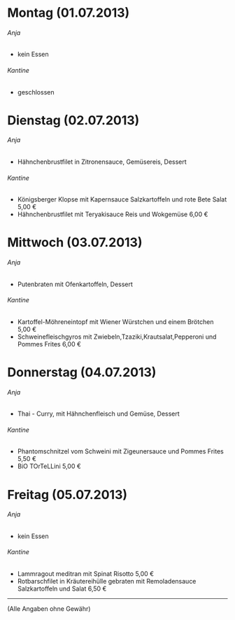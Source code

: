 # Montag (01.07.2013)
###### Anja
* kein Essen

###### Kantine
* geschlossen

# Dienstag (02.07.2013)	
###### Anja
* Hähnchenbrustfilet in Zitronensauce, Gemüsereis, Dessert

###### Kantine
* Königsberger Klopse mit Kapernsauce Salzkartoffeln und rote Bete Salat	5,00 €
* Hähnchenbrustfilet mit Teryakisauce Reis und Wokgemüse	6,00 €

# Mittwoch (03.07.2013)
###### Anja
* Putenbraten mit Ofenkartoffeln, Dessert

###### Kantine
* Kartoffel-Möhreneintopf mit Wiener Würstchen  und einem Brötchen	5,00 €
* Schweinefleischgyros mit Zwiebeln,Tzaziki,Krautsalat,Pepperoni und Pommes Frites	6,00 €

# Donnerstag (04.07.2013) 
###### Anja
* Thai - Curry, mit Hähnchenfleisch und Gemüse, Dessert

###### Kantine
* Phantomschnitzel vom Schweini mit Zigeunersauce und Pommes Frites	5,50 €
* BiO TOrTeLLini	5,00 €

# Freitag (05.07.2013)
###### Anja
* kein Essen

###### Kantine
* Lammragout meditran mit Spinat Risotto	5,00 €
* Rotbarschfilet in Kräutereihülle gebraten mit Remoladensauce Salzkartoffeln und Salat	6,50 €



---
(Alle Angaben ohne Gewähr)

